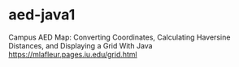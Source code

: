# aed-java1
Campus AED Map:  Converting Coordinates, Calculating Haversine Distances, and Displaying a Grid With Java
https://mlafleur.pages.iu.edu/grid.html
